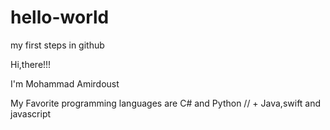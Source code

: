 # hello-world
my first steps in github

Hi,there!!!

I'm Mohammad Amirdoust 

My Favorite programming languages are C# and Python // + Java,swift and javascript


